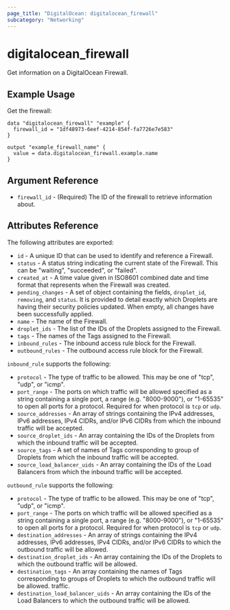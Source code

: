 ```yaml
---
page_title: "DigitalOcean: digitalocean_firewall"
subcategory: "Networking"
---
```


# digitalocean_firewall

Get information on a DigitalOcean Firewall.

## Example Usage

Get the firewall:

```hcl
data "digitalocean_firewall" "example" {
  firewall_id = "1df48973-6eef-4214-854f-fa7726e7e583"
}

output "example_firewall_name" {
  value = data.digitalocean_firewall.example.name
}
```

## Argument Reference

* `firewall_id` - (Required) The ID of the firewall to retrieve information
  about.

## Attributes Reference

The following attributes are exported:

* `id` - A unique ID that can be used to identify and reference a Firewall.
* `status` - A status string indicating the current state of the Firewall.
  This can be "waiting", "succeeded", or "failed".
* `created_at` - A time value given in ISO8601 combined date and time format
  that represents when the Firewall was created.
* `pending_changes` - A set of object containing the fields, `droplet_id`,
  `removing`, and `status`.  It is provided to detail exactly which Droplets
  are having their security policies updated.  When empty, all changes
  have been successfully applied.
* `name` - The name of the Firewall.
* `droplet_ids` - The list of the IDs of the Droplets assigned to
  the Firewall.
* `tags` - The names of the Tags assigned to the Firewall.
* `inbound_rules` - The inbound access rule block for the Firewall.
* `outbound_rules` - The outbound access rule block for the Firewall.

`inbound_rule` supports the following:

* `protocol` - The type of traffic to be allowed.
  This may be one of "tcp", "udp", or "icmp".
* `port_range` - The ports on which traffic will be allowed
  specified as a string containing a single port, a range (e.g. "8000-9000"),
  or "1-65535" to open all ports for a protocol. Required for when protocol is
  `tcp` or `udp`.
* `source_addresses` - An array of strings containing the IPv4
  addresses, IPv6 addresses, IPv4 CIDRs, and/or IPv6 CIDRs from which the
  inbound traffic will be accepted.
* `source_droplet_ids` - An array containing the IDs of
  the Droplets from which the inbound traffic will be accepted.
* `source_tags` - A set of names of Tags corresponding to group of
  Droplets from which the inbound traffic will be accepted.
* `source_load_balancer_uids` - An array containing the IDs
  of the Load Balancers from which the inbound traffic will be accepted.

`outbound_rule` supports the following:

* `protocol` - The type of traffic to be allowed.
  This may be one of "tcp", "udp", or "icmp".
* `port_range` - The ports on which traffic will be allowed
  specified as a string containing a single port, a range (e.g. "8000-9000"),
  or "1-65535" to open all ports for a protocol. Required for when protocol is
  `tcp` or `udp`.
* `destination_addresses` - An array of strings containing the IPv4
  addresses, IPv6 addresses, IPv4 CIDRs, and/or IPv6 CIDRs to which the
  outbound traffic will be allowed.
* `destination_droplet_ids` - An array containing the IDs of
  the Droplets to which the outbound traffic will be allowed.
* `destination_tags` - An array containing the names of Tags
  corresponding to groups of Droplets to which the outbound traffic will
  be allowed.
  traffic.
* `destination_load_balancer_uids` - An array containing the IDs
  of the Load Balancers to which the outbound traffic will be allowed.
